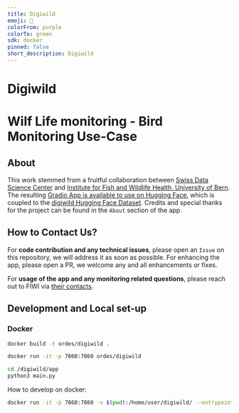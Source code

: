 ```yaml
---
title: Digiwild
emoji: 🏢
colorFrom: purple
colorTo: green
sdk: docker
pinned: false
short_description: Digiwild
---
```


# Digiwild

# Wilf Life monitoring - Bird Monitoring Use-Case

## About

This work stemmed from a fruitful collaboration between [Swiss Data Science Center](https://www.datascience.ch) and [Institute for Fish and Wildlife Health, University of Bern](https://www.fiwi.vetsuisse.unibe.ch).
The resulting [Gradio App is available to use on Hugging Face](https://huggingface.co/spaces/SDSC/digiwild), which is coupled to the [digiwild Hugging Face Dataset](https://huggingface.co/datasets/SDSC/digiwild-dataset). 
Credits and special thanks for the project can be found in the `About` section of the app. 

## How to Contact Us?

For **code contribution and any technical issues**, please open an `Issue` on this repository, we will address it as soon as possible. For enhancing the app, please open a PR, we welcome any and all enhancements or fixes. 

For **usage of the app and any monitoring related questions**, please reach out to FIWI via [their contacts](https://www.fiwi.vetsuisse.unibe.ch/about_us/team/index_eng.html).

## Development and Local set-up 

### Docker

``` bash
docker build -t ordes/digiwild .
```

``` bash
docker run -it -p 7860:7860 ordes/digiwild
```

``` bash
cd /digiwild/app
python3 main.py
```

How to develop on docker:

``` bash
docker run -it -p 7860:7860 -v $(pwd):/home/user/digiwild/ --entrypoint bash ordes/digiwild
```

